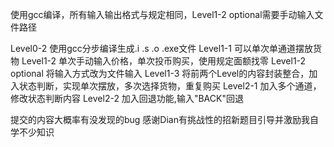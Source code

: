 使用gcc编译，所有输入输出格式与规定相同，Level1-2 optional需要手动输入文件路径

Level0-2 使用gcc分步编译生成.i .s .o .exe文件
Level1-1 可以单次单通道摆放货物
Level1-2 单次手动输入价格，单次投币购买，使用规定面额找零
Level1-2 optional 将输入方式改为文件输入
Level1-3 将前两个Level的内容封装整合，加入状态判断，实现单次摆放，多次选择货物，重复购买
Level2-1 加入多个通道，修改状态判断内容
Level2-2 加入回退功能,输入"BACK"回退

提交的内容大概率有没发现的bug
感谢Dian有挑战性的招新题目引导并激励我自学不少知识
